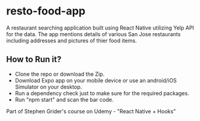 # resto-food-app

A restaurant searching application built using React Native utilizing Yelp API for the data. The app mentions details of various San Jose restaurants including addresses and pictures of thier food items.

## How to Run it?
- Clone the repo or download the Zip.
- Download Expo app on your mobile device or use an android/iOS Simulator on your desktop.
- Run a dependency check just to make sure for the required packages.
- Run "npm start" and scan the bar code.

Part of Stephen Grider's course on Udemy - "React Native + Hooks"

